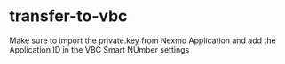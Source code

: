# transfer-to-vbc

Make sure to import the private.key from Nexmo Application and add the Application ID in the VBC Smart NUmber settings
